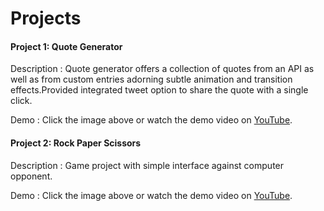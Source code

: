 
# Projects
#### Project 1: Quote Generator
Description :  Quote generator offers a collection of quotes from an API as well as from custom entries adorning subtle animation and transition effects.Provided integrated tweet option to share the quote with a single click. 

Demo : Click the image above or watch the demo video on [YouTube]().

#### Project 2: Rock Paper Scissors
Description :  Game project with simple interface against computer opponent.

Demo : Click the image above or watch the demo video on [YouTube]().

